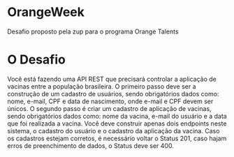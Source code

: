 # OrangeWeek
Desafio proposto pela zup para o programa Orange Talents


# O Desafio

Você está fazendo uma API REST que precisará controlar a aplicação de vacinas entre a população brasileira. O
primeiro passo deve ser a construção de um cadastro de usuários, sendo obrigatórios dados como: nome, e-mail,
CPF e data de nascimento, onde e-mail e CPF devem ser únicos.
O segundo passo é criar um cadastro de aplicação de vacinas, sendo obrigatórios dados como: nome da vacina,
e-mail do usuário e a data que foi realizada a vacina.
Você deve construir apenas dois endpoints neste sistema, o cadastro do usuário e o cadastro da aplicação da
vacina. Caso os cadastros estejam corretos, é necessário voltar o Status 201, caso hajam erros de preenchimento
de dados, o Status deve ser 400.
